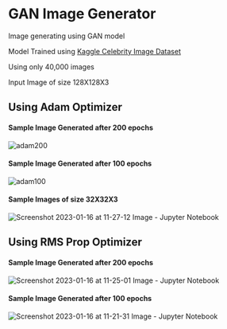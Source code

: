 # GAN Image Generator
Image generating using GAN model

Model Trained using [Kaggle Celebrity Image Dataset](https://www.kaggle.com/datasets/jessicali9530/celeba-dataset)

Using only 40,000 images

Input Image of size 128X128X3

## Using Adam Optimizer

#### Sample Image Generated after 200 epochs
![adam200](https://user-images.githubusercontent.com/5688940/213251281-315ed83f-1f69-4490-b5f8-eb148c0f0c1c.png)

#### Sample Image Generated after 100 epochs
![adam100](https://user-images.githubusercontent.com/5688940/213251296-efc67899-c0f7-474b-b37e-66e9d69fe267.png)

#### Sample Images of size 32X32X3
![Screenshot 2023-01-16 at 11-27-12 Image - Jupyter Notebook](https://user-images.githubusercontent.com/5688940/213251324-43d69988-f692-433b-bea3-56c36e8fe59b.png)

## Using RMS Prop Optimizer

#### Sample Image Generated after 200 epochs
![Screenshot 2023-01-16 at 11-25-01 Image - Jupyter Notebook](https://user-images.githubusercontent.com/5688940/213251348-23de13d2-966f-44ac-8324-0d2adc186996.png)

#### Sample Image Generated after 100 epochs
![Screenshot 2023-01-16 at 11-21-31 Image - Jupyter Notebook](https://user-images.githubusercontent.com/5688940/213251366-d302a940-b194-4cba-a66a-28b55db2f496.png)
